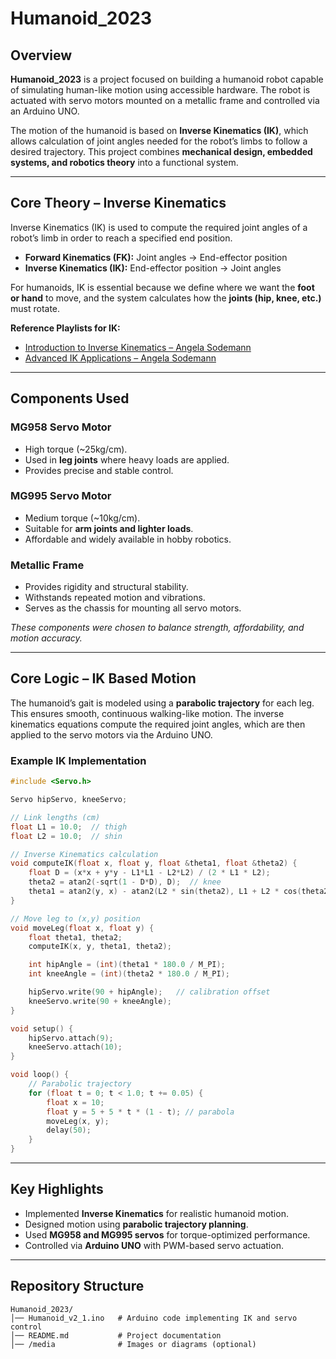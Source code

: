 # Humanoid_2023  

## Overview  
**Humanoid_2023** is a project focused on building a humanoid robot capable of simulating human-like motion using accessible hardware. The robot is actuated with servo motors mounted on a metallic frame and controlled via an Arduino UNO.  

The motion of the humanoid is based on **Inverse Kinematics (IK)**, which allows calculation of joint angles needed for the robot’s limbs to follow a desired trajectory. This project combines **mechanical design, embedded systems, and robotics theory** into a functional system.  

---

## Core Theory – Inverse Kinematics  

Inverse Kinematics (IK) is used to compute the required joint angles of a robot’s limb in order to reach a specified end position.  

- **Forward Kinematics (FK):** Joint angles → End-effector position  
- **Inverse Kinematics (IK):** End-effector position → Joint angles  

For humanoids, IK is essential because we define where we want the **foot or hand** to move, and the system calculates how the **joints (hip, knee, etc.)** must rotate.  

**Reference Playlists for IK:**  
- [Introduction to Inverse Kinematics – Angela Sodemann](https://www.youtube.com/watch?v=BkMQ5Rek_vM&list=PLT_0lwItn0sAfi3o4xwx-fNfcnbfMrXa7&ab_channel=AngelaSodemann)  
- [Advanced IK Applications – Angela Sodemann](https://www.youtube.com/watch?v=pLXoDRctwRg&list=PLT_0lwItn0sDBE98BsbaZezflB96ws12b&ab_channel=AngelaSodemann)  

---

## Components Used  

### MG958 Servo Motor  
- High torque (~25kg/cm).  
- Used in **leg joints** where heavy loads are applied.  
- Provides precise and stable control.  

### MG995 Servo Motor  
- Medium torque (~10kg/cm).  
- Suitable for **arm joints and lighter loads**.  
- Affordable and widely available in hobby robotics.  

### Metallic Frame  
- Provides rigidity and structural stability.  
- Withstands repeated motion and vibrations.  
- Serves as the chassis for mounting all servo motors.  

*These components were chosen to balance strength, affordability, and motion accuracy.*  

---

## Core Logic – IK Based Motion  

The humanoid’s gait is modeled using a **parabolic trajectory** for each leg. This ensures smooth, continuous walking-like motion. The inverse kinematics equations compute the required joint angles, which are then applied to the servo motors via the Arduino UNO.  

### Example IK Implementation  

```cpp
#include <Servo.h>

Servo hipServo, kneeServo;

// Link lengths (cm)
float L1 = 10.0;  // thigh
float L2 = 10.0;  // shin

// Inverse Kinematics calculation
void computeIK(float x, float y, float &theta1, float &theta2) {
    float D = (x*x + y*y - L1*L1 - L2*L2) / (2 * L1 * L2);
    theta2 = atan2(-sqrt(1 - D*D), D);  // knee
    theta1 = atan2(y, x) - atan2(L2 * sin(theta2), L1 + L2 * cos(theta2));  // hip
}

// Move leg to (x,y) position
void moveLeg(float x, float y) {
    float theta1, theta2;
    computeIK(x, y, theta1, theta2);

    int hipAngle = (int)(theta1 * 180.0 / M_PI);
    int kneeAngle = (int)(theta2 * 180.0 / M_PI);

    hipServo.write(90 + hipAngle);   // calibration offset
    kneeServo.write(90 + kneeAngle);
}

void setup() {
    hipServo.attach(9);
    kneeServo.attach(10);
}

void loop() {
    // Parabolic trajectory
    for (float t = 0; t < 1.0; t += 0.05) {
        float x = 10;
        float y = 5 + 5 * t * (1 - t); // parabola
        moveLeg(x, y);
        delay(50);
    }
}
```

---

## Key Highlights  
- Implemented **Inverse Kinematics** for realistic humanoid motion.  
- Designed motion using **parabolic trajectory planning**.  
- Used **MG958 and MG995 servos** for torque-optimized performance.  
- Controlled via **Arduino UNO** with PWM-based servo actuation.  

---

## Repository Structure  

```
Humanoid_2023/
│── Humanoid_v2_1.ino   # Arduino code implementing IK and servo control
│── README.md           # Project documentation
│── /media              # Images or diagrams (optional)
```
